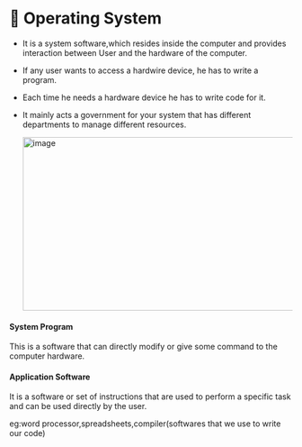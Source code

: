 # 🌟 Operating System

- It is a system software,which resides inside the computer and provides interaction between User and the hardware of the computer.
- If any user wants to access a hardwire device, he has to write a program.
- Each time he needs a hardware device he has to write code for it.
- It mainly acts a government for your system that has different departments to manage different resources.


  <img width="492" height="308" alt="image" src="https://github.com/user-attachments/assets/0a1fd1d6-5c74-47af-962c-fae8e92637bb" />


#### System Program

This is a  software that can directly modify or give some command to the computer hardware.

#### Application Software

It is a software or set of instructions that are used to perform a specific task and can be used directly by the user.

eg:word processor,spreadsheets,compiler(softwares that we use to write our code)

